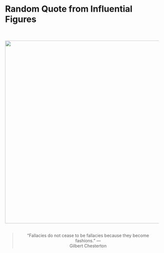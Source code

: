 # Random Quote from Influential Figures

<div align="center">
  <br>
  <br>
  <a href="https://en.wikipedia.org/wiki/G._K._Chesterton" title="G. K. Chesterton - Wikipedia"><img src="https://upload.wikimedia.org/wikipedia/commons/7/75/Gilbert_Chesterton.jpg" width="600px"></a>
  <br>
  <br>
  <blockquote>&ldquo;Fallacies do not cease to be fallacies because they become fashions.&rdquo; &mdash; <footer>Gilbert Chesterton</footer></blockquote>
</div>
  